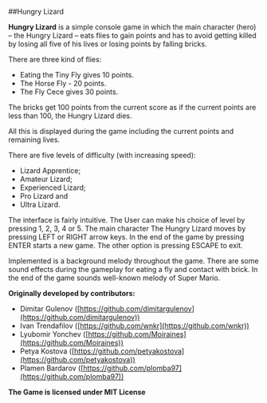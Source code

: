 ##Hungry Lizard

**Hungry Lizard** is a simple console game in which the main character (hero) – the Hungry Lizard – eats flies to gain points and has to avoid getting killed by losing all five of his lives or losing points by falling bricks. 

There are three kind of flies:
* Eating the Tiny Fly gives 10 points. 
* The Horse Fly - 20 points.
* The Fly Cece gives 30 points. 

The bricks get 100 points from the current score as if the current points are less than 100, the Hungry Lizard dies. 

All this is displayed during the game including the current points and remaining lives. 

There are five levels of difficulty (with increasing speed): 
* Lizard Apprentice;
* Amateur Lizard; 
* Experienced Lizard; 
* Pro Lizard and 
* Ultra Lizard.  

The interface is fairly intuitive. The User can make his choice of level by pressing 1, 2, 3, 4 or 5. The main character The Hungry Lizard moves by pressing LEFT or RIGHT arrow keys. In the end of the game by pressing ENTER starts a new game. The other option is pressing ESCAPE to exit. 

Implemented is a background melody throughout the game. There are some sound effects during the gameplay for eating a fly and contact with brick. In the end of the game sounds well-known melody of Super Mario.

**Originally developed by contributors:**
* Dimitar Gulenov ([https://github.com/dimitargulenov](https://github.com/dimitargulenov))
* Ivan Trendafilov ([https://github.com/wnkr](https://github.com/wnkr))
* Lyubomir Yonchev ([https://github.com/Moiraines](https://github.com/Moiraines))
* Petya Kostova ([https://github.com/petyakostova](https://github.com/petyakostova))
* Plamen Bardarov ([https://github.com/plomba97](https://github.com/plomba97))

**The Game is licensed under MIT License**
